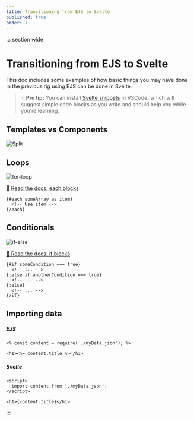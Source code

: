 ```yaml
---
title: Transitioning from EJS to Svelte
published: true
order: 7
---
```


<script>
  import { getPath } from '$utils/statics';
</script>

::: section wide

# Transitioning from EJS to Svelte

This doc includes some examples of how basic things you may have done in the previous rig using EJS can be done in Svelte.

> 💡 **Pro tip:** You can install [Svelte snippets](https://marketplace.visualstudio.com/items?itemName=fivethree.vscode-svelte-snippets) in VSCode, which will suggest simple code blocks as you write and should help you while you're learning.

## Templates vs Components

<img src="{getPath('images/illos/split.jpg')}" alt='Split'/>

## Loops

<img src="{getPath('images/illos/for-loop.jpg')}" alt='for-loop'/>

[📖 Read the docs: each blocks](https://svelte.dev/tutorial/each-blocks)

```svelte
{#each someArray as item}
  <!-- Use item -->
{/each}
```

## Conditionals

<img src="{getPath('images/illos/if-else.jpg')}" alt='if-else'/>

[📖 Read the docs: if blocks](https://svelte.dev/tutorial/if-blocks)

```svelte
{#if someCondition === true}
  <!-- ... -->
{:else if anotherCondition === true}
  <!-- ... -->
{:else}
  <!-- ... -->
{/if}
```

## Importing data

##### EJS

```ejs
<% const content = require('./myData.json'); %>

<h1><%= content.title %></h1>
```

##### Svelte

```svelte
<script>
  import content from './myData.json';
</script>

<h1>{content.title}</h1>
```

:::
